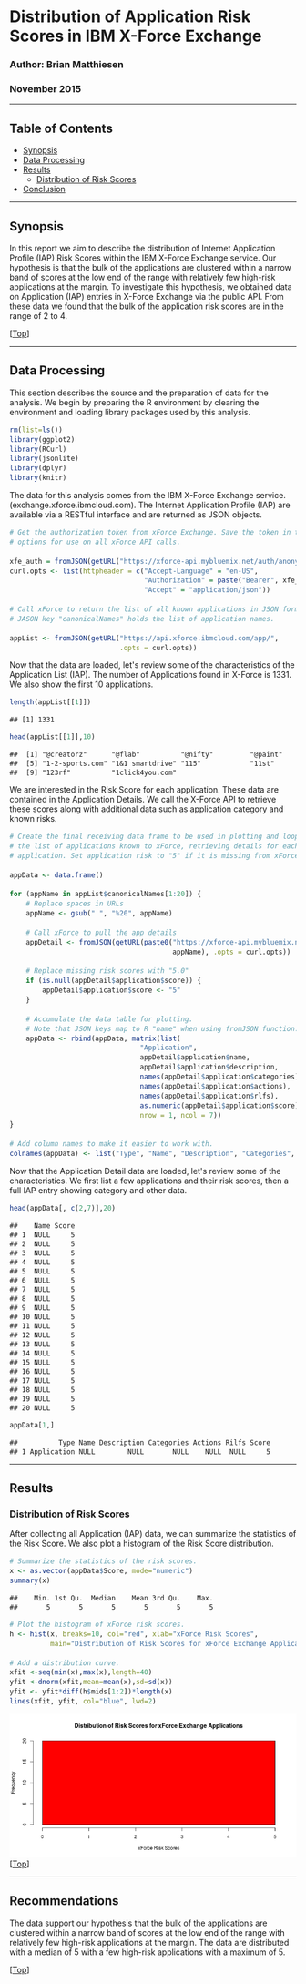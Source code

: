 # Distribution of Application Risk Scores in IBM X-Force Exchange 
### Author:  Brian Matthiesen
### November 2015
_ _ _

<a name="top-page"/>  

## Table of Contents
* [Synopsis](#synopsis)
* [Data Processing](#processing)
* [Results](#results)
    * [Distribution of Risk Scores](#riskdist)
* [Conclusion](#conclusion)

_ _ _ _ _ _ _ _ _ _ _

<a name="synopsis"/>

## Synopsis
In this report we aim to describe the distribution of Internet Application Profile (IAP) Risk Scores within the IBM X-Force Exchange service. Our hypothesis is that the bulk of the applications are clustered within a narrow band of scores at the low end of the range with relatively few high-risk applications at the margin. To investigate this hypothesis, we obtained data on Application (IAP) entries in X-Force Exchange via the public API. From these data we found that the bulk of the application risk scores are in the range of 2 to 4.  

[[Top](#top-page)]

_ _ _ _ _ _ _ _ _ _ _

<a name="processing"/>

## Data Processing
This section describes the source and the preparation of data for the analysis. 
We begin by preparing the R environment by clearing the environment and loading library packages used by this analysis. 
  

```r
rm(list=ls())
library(ggplot2)
library(RCurl)
library(jsonlite)
library(dplyr)
library(knitr)
```
  
The data for this analysis comes from the IBM X-Force Exchange service. (exchange.xforce.ibmcloud.com). 
The Internet Application Profile (IAP) are available via a RESTful interface and are returned as JSON objects.   
  

```r
# Get the authorization token from xForce Exchange. Save the token in the curl
# options for use on all xForce API calls.

xfe_auth = fromJSON(getURL("https://xforce-api.mybluemix.net/auth/anonymousToken"))
curl.opts <- list(httpheader = c("Accept-Language" = "en-US",
                                 "Authorization" = paste("Bearer", xfe_auth$token),
                                 "Accept" = "application/json"))

# Call xForce to return the list of all known applications in JSON format.
# JASON key "canonicalNames" holds the list of application names.

appList <- fromJSON(getURL("https://api.xforce.ibmcloud.com/app/",
                           .opts = curl.opts))
```
  
Now that the data are loaded, let's review some of the characteristics of the Application List (IAP). 
The number of Applications found in X-Force is 1331.  We also show the first 10 applications.
  

```r
length(appList[[1]])
```

```
## [1] 1331
```

```r
head(appList[[1]],10)
```

```
##  [1] "@creatorz"      "@flab"          "@nifty"         "@paint"        
##  [5] "1-2-sports.com" "1&1 smartdrive" "115"            "11st"          
##  [9] "123rf"          "1click4you.com"
```

  
We are interested in the Risk Score for each application. These data are contained in the Application Details. 
We call the X-Force API to retrieve these scores along with additional data such as application category and known risks.  
  

```r
# Create the final receiving data frame to be used in plotting and loop through
# the list of applications known to xForce, retrieving details for each
# application. Set application risk to "5" if it is missing from xForce.

appData <- data.frame()

for (appName in appList$canonicalNames[1:20]) {
    # Replace spaces in URLs  
    appName <- gsub(" ", "%20", appName)        
    
    # Call xForce to pull the app details
    appDetail <- fromJSON(getURL(paste0("https://xforce-api.mybluemix.net/app/", 
                                        appName), .opts = curl.opts))
    
    # Replace missing risk scores with "5.0"
    if (is.null(appDetail$application$score)) {
        appDetail$application$score <- "5"
    }
    
    # Accumulate the data table for plotting.
    # Note that JSON keys map to R "name" when using fromJSON function.
    appData <- rbind(appData, matrix(list(
                                "Application",
                                appDetail$application$name,
                                appDetail$application$description,
                                names(appDetail$application$categories),
                                names(appDetail$application$actions),
                                names(appDetail$application$rlfs),
                                as.numeric(appDetail$application$score)),
                                nrow = 1, ncol = 7))
}

# Add column names to make it easier to work with.
colnames(appData) <- list("Type", "Name", "Description", "Categories", "Actions", "Rilfs", "Score")
```
  
Now that the Application Detail data are loaded, let's review some of the characteristics.
We first list a few applications and their risk scores, then a full IAP entry showing category and other data.
  

```r
head(appData[, c(2,7)],20)
```

```
##    Name Score
## 1  NULL     5
## 2  NULL     5
## 3  NULL     5
## 4  NULL     5
## 5  NULL     5
## 6  NULL     5
## 7  NULL     5
## 8  NULL     5
## 9  NULL     5
## 10 NULL     5
## 11 NULL     5
## 12 NULL     5
## 13 NULL     5
## 14 NULL     5
## 15 NULL     5
## 16 NULL     5
## 17 NULL     5
## 18 NULL     5
## 19 NULL     5
## 20 NULL     5
```

```r
appData[1,]
```

```
##          Type Name Description Categories Actions Rilfs Score
## 1 Application NULL        NULL       NULL    NULL  NULL     5
```

_ _ _ _ _ _ _ _ _ _ _
<a name="result"/>

## Results

<a name="riskdist"/>

### Distribution of Risk Scores
After collecting all Application (IAP) data, we can summarize the statistics of the Risk Score.
We also plot a histogram of the Risk Score distribution.


```r
# Summarize the statistics of the risk scores. 
x <- as.vector(appData$Score, mode="numeric")
summary(x)
```

```
##    Min. 1st Qu.  Median    Mean 3rd Qu.    Max. 
##       5       5       5       5       5       5
```

```r
# Plot the histogram of xForce risk scores. 
h <- hist(x, breaks=10, col="red", xlab="xForce Risk Scores", 
          main="Distribution of Risk Scores for xForce Exchange Applications")

# Add a distribution curve.
xfit <-seq(min(x),max(x),length=40) 
yfit <-dnorm(xfit,mean=mean(x),sd=sd(x)) 
yfit <- yfit*diff(h$mids[1:2])*length(x) 
lines(xfit, yfit, col="blue", lwd=2)
```

![](xForce_files/figure-html/risk_dist-1.png) 
[[Top](#top-page)]   
   
_ _ _ _ _ _ _ _ _ _ _
<a name="recommend"/>

## Recommendations
The data support our hypothesis that the bulk of the applications are clustered within a narrow band of scores at the low end of the range with relatively few high-risk applications at the margin. The data are distributed with a median of 5 with a few high-risk applications with a maximum of 5. 


[[Top](#top-page)]  
